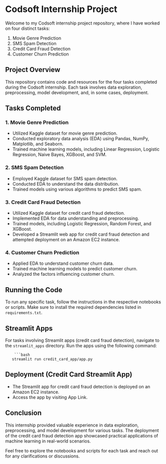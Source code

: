 
# Codsoft Internship Project

Welcome to my Codsoft internship project repository, where I have worked on four distinct tasks:

1. Movie Genre Prediction
2. SMS Spam Detection
3. Credit Card Fraud Detection
4. Customer Churn Prediction

## Project Overview

This repository contains code and resources for the four tasks completed during the Codsoft internship. Each task involves data exploration, preprocessing, model development, and, in some cases, deployment.

## Tasks Completed

### 1. Movie Genre Prediction
- Utilized Kaggle dataset for movie genre prediction.
- Conducted exploratory data analysis (EDA) using Pandas, NumPy, Matplotlib, and Seaborn.
- Trained machine learning models, including Linear Regression, Logistic Regression, Naive Bayes, XGBoost, and SVM.

### 2. SMS Spam Detection
- Employed Kaggle dataset for SMS spam detection.
- Conducted EDA to understand the data distribution.
- Trained models using various algorithms to predict SMS spam.

### 3. Credit Card Fraud Detection
- Utilized Kaggle dataset for credit card fraud detection.
- Implemented EDA for data understanding and preprocessing.
- Trained models, including Logistic Regression, Random Forest, and XGBoost.
- Developed a Streamlit web app for credit card fraud detection and attempted deployment on an Amazon EC2 instance.

### 4. Customer Churn Prediction
- Applied EDA to understand customer churn data.
- Trained machine learning models to predict customer churn.
- Analyzed the factors influencing customer churn.


## Running the Code

To run any specific task, follow the instructions in the respective notebooks or scripts. Make sure to install the required dependencies listed in `requirements.txt`.

## Streamlit Apps

For tasks involving Streamlit apps (credit card fraud detection), navigate to the `streamlit_apps` directory. Run the apps using the following command:

        ```bash
       streamlit run credit_card_app/app.py

## Deployment (Credit Card Streamlit App)
- The Streamlit app for credit card fraud detection is deployed on an Amazon EC2 instance.
- Access the app by visiting App Link.
  
## Conclusion

This internship provided valuable experience in data exploration, preprocessing, and model development for various tasks. The deployment of the credit card fraud detection app showcased practical applications of machine learning in real-world scenarios.

Feel free to explore the notebooks and scripts for each task and reach out for any clarifications or discussions.

